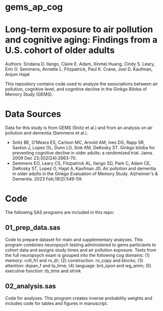 # gems_ap_cog

# Long-term exposure to air pollution and cognitive aging: Findings from a U.S. cohort of older adults 
Authors: Sindana D. Ilango, Claire E. Adam, Xinmei Huang, Cindy S. Leary, Erin O. Semmens, Annette L. Fitzpatrick, Paul K. Crane, Joel D. Kaufman, Anjum Hajat

This repository contains code used to analyze the associations between air pollution, cognitive level, and cognitive decline in the Ginkgo Biloba of Memory Study (GEMS). 

# Data Sources
Data for this study is from GEMS (Snitz et al.) and from an analysis on air pollution and dementia (Semmens et al.). 
- Snitz BE, O’Meara ES, Carlson MC, Arnold AM, Ives DG, Rapp SR, Saxton J, Lopez OL, Dunn LO, Sink KM, DeKosky ST. Ginkgo biloba for preventing cognitive decline in older adults: a randomized trial. Jama. 2009 Dec 23;302(24):2663-70.
- Semmens EO, Leary CS, Fitzpatrick AL, Ilango SD, Park C, Adam CE, DeKosky ST, Lopez O, Hajat A, Kaufman JD. Air pollution and dementia in older adults in the Ginkgo Evaluation of Memory Study. Alzheimer's & Dementia. 2023 Feb;19(2):549-59.

# Code
The following SAS programs are included in this repo: 
## 01_prep_data.sas
Code to prepare dataset for main and supplementary analyses. This program combines neuropsych testing administered to gems particiants to cohort data	and assigns study times and air pollution exposure. Tests from the full neuropsych exam is grouped into the following cog domains: (1) memory: cvlt_frl and ro_dr; (2) construction: ro_copy and blocks; (3) attention: dspan_f and ta_time; (4) language: bnt_spon and wg_anim; (5) executive function: tb_time and strink
## 02_analysis.sas
Code for analyses. This program creates inverse probability weights and includes code for  tables and figures in manuscript. 


